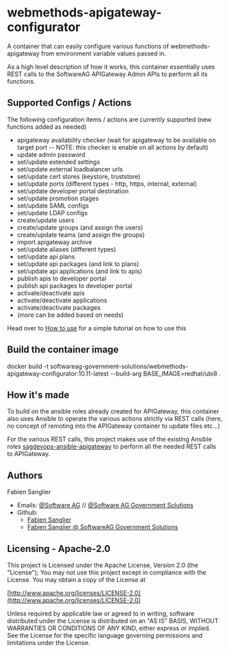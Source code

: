 # webmethods-apigateway-configurator

A container that can easily configure various functions of webmethods-apigateway from environment variable values passed in.

As a high level description of how it works, this container essentially uses REST calls to the SoftwareAG APIGateway Admin APIs to perform all its functions.

## Supported Configs / Actions

The following configuration items / actions are currently supported (new functions added as needed)

- apigateway availability checker (wait for apigateway to be available on target port -- NOTE: this checker is enable on all actions by default)
- update admin password
- set/update  extended settings
- set/update  external loadbalancer urls
- set/update  cert stores (keystore, truststore)
- set/update  ports (different types - http, https, internal, external)
- set/update  developer portal destination
- set/update  promotion stages
- set/update  SAML configs
- set/update  LDAP configs
- create/update users
- create/update groups (and assign the users)
- create/update teams (and assign the groups)
- import apigateway archive
- set/update aliases (different types)
- set/update api plans
- set/update api packages (and link to plans)
- set/update api applications (and link to apis)
- publish apis to developer portal
- publish api packages to developer portal
- activate/deactivate apis
- activate/deactivate applications
- activate/deactivate packages
- (more can be added based on needs)

Head over to [How to use](./testing/README.md) for a simple tutorial on how to use this 

## Build the container image

docker build -t softwareag-government-solutions/webmethods-apigateway-configurator:10.11-latest --build-arg BASE_IMAGE=redhat/ubi8 .

## How it's made

To build on the ansible roles already created for APIGateway, this container also uses Ansible to operate the various actions strictly via REST calls (here, no concept of remoting into the APIGateway container to update files etc...)

For the various REST calls, this project makes use of the existing Ansible roles [sagdevops-ansible-apigateway](https://github.com/SoftwareAG/sagdevops-ansible-apigateway.git) to perform all the needed REST calls to APIGateway.


Authors
--------------------------------------------

Fabien Sanglier
- Emails: [@Software AG](mailto:fabien.sanglier@softwareag.com) // [@Software AG Government Solutions](mailto:fabien.sanglier@softwareaggov.com)
- Github: 
  - [Fabien Sanglier](https://github.com/lanimall)
  - [Fabien Sanglier @ SoftwareAG Government Solutions](https://github.com/fabien-sanglier-saggs)

Licensing - Apache-2.0
--------------------------------------------

This project is Licensed under the Apache License, Version 2.0 (the "License");
You may not use this project except in compliance with the License.
You may obtain a copy of the License at

[http://www.apache.org/licenses/LICENSE-2.0](http://www.apache.org/licenses/LICENSE-2.0)

Unless required by applicable law or agreed to in writing, software
distributed under the License is distributed on an "AS IS" BASIS,
WITHOUT WARRANTIES OR CONDITIONS OF ANY KIND, either express or implied.
See the License for the specific language governing permissions and
limitations under the License.